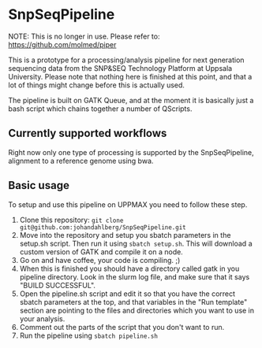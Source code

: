 SnpSeqPipeline
==============

NOTE: This is no longer in use. Please refer to: https://github.com/molmed/piper

This is a prototype for a processing/analysis pipeline for next generation sequencing data from the SNP&SEQ Technology Platform at Uppsala University. Please note that nothing here is finished at this point, and that a lot of things might change before this is actually used.

The pipeline is built on GATK Queue, and at the moment it is basically just a bash script which chains together a number of QScripts.

Currently supported workflows
-----------------------------
Right now only one type of processing is supported by the SnpSeqPipeline, alignment to a reference genome using bwa. 


Basic usage
-----------

To setup and use this pipeline on UPPMAX you need to follow these step.

1. Clone this repository: `git clone git@github.com:johandahlberg/SnpSeqPipeline.git`
2. Move into the repository and setup you sbatch parameters in the setup.sh script. Then run it using `sbatch setup.sh`. This will download a custom version of GATK and compile it on a node.
3. Go on and have coffee, your code is compiling. ;)
4. When this is finished you should have a directory called gatk in you pipeline directory. Look in the slurm log file, and make sure that it says "BUILD SUCCESSFUL".
5. Open the pipeline.sh script and edit it so that you have the correct sbatch parameters at the top, and that variables in the "Run template" section are pointing to the files and directories which you want to use in your analysis.
6. Comment out the parts of the script that you don't want to run.
7. Run the pipeline using `sbatch pipeline.sh`
